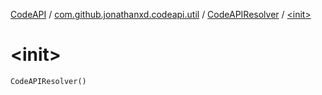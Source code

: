 [CodeAPI](../../index.md) / [com.github.jonathanxd.codeapi.util](../index.md) / [CodeAPIResolver](index.md) / [&lt;init&gt;](.)

# &lt;init&gt;

`CodeAPIResolver()`
